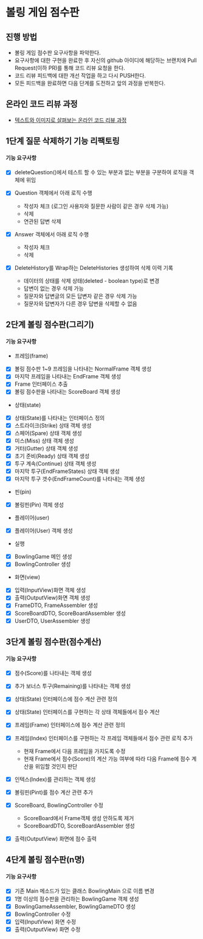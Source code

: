 # 볼링 게임 점수판
## 진행 방법
* 볼링 게임 점수판 요구사항을 파악한다.
* 요구사항에 대한 구현을 완료한 후 자신의 github 아이디에 해당하는 브랜치에 Pull Request(이하 PR)를 통해 코드 리뷰 요청을 한다.
* 코드 리뷰 피드백에 대한 개선 작업을 하고 다시 PUSH한다.
* 모든 피드백을 완료하면 다음 단계를 도전하고 앞의 과정을 반복한다.

## 온라인 코드 리뷰 과정
* [텍스트와 이미지로 살펴보는 온라인 코드 리뷰 과정](https://github.com/next-step/nextstep-docs/tree/master/codereview)

## 1단계 질문 삭제하기 기능 리팩토링
#### 기능 요구사항

- [X] deleteQuestion()에서 테스트 할 수 있는 부분과 없는 부분을 구분하여 로직을 객체에 위임
- [X] Question 객체에서 아래 로직 수행
    * 작성자 체크 (로그인 사용자와 질문한 사람이 같은 경우 삭제 가능)
    * 삭제
    * 연관된 답변 삭제

- [X] Answer 객체에서 아래 로직 수행
     * 작성자 체크
     * 삭제

- [X] DeleteHistory를 Wrap하는 DeleteHistories 생성하여 삭제 이력 기록
    * 데이터의 상태를 삭제 상태(deleted - boolean type)로 변경
    * 답변이 없는 경우 삭제 가능
    * 질문자와 답변글의 모든 답변자 같은 경우 삭제 가능
    * 질문자와 답변자가 다른 경우 답변을 삭제할 수 없음

## 2단계 볼링 점수판(그리기)
#### 기능 요구사항

- 프레임(frame)
- [X] 볼링 점수판 1~9 프레임을 나타내는 NormalFrame 객체 생성
- [X] 마지막 프레임을 나타내는 EndFrame 객체 생성
- [X] Frame 인터페이스 추출
- [X] 볼링 점수판을 나타내는 ScoreBoard 객체 생성

- 상태(state)
- [X] 상태(State)를 나타내는 인터페이스 정의
- [X] 스트라이크(Strike) 상태 객체 생성
- [X] 스페어(Spare) 상태 객체 생성
- [X] 미스(Miss) 상태 객체 생성
- [X] 거터(Gutter) 상태 객체 생성
- [X] 초기 준비(Ready) 상태 객체 생성
- [X] 투구 계속(Continue) 상태 객체 생성
- [X] 마지막 투구(EndFrameStates) 상태 객체 생성
- [X] 마지막 투구 갯수(EndFrameCount)를 나타내는 객체 생성

- 핀(pin)
- [X] 볼링핀(Pin) 객체 생성

- 플레이어(user)
- [X] 플레이어(User) 객체 생성

- 실행
- [X] BowlingGame 메인 생성
- [X] BowlingController 생성

- 화면(view)
- [X] 입력(InputView)화면 객체 생성
- [X] 출력(OutputView)화면 객체 생성
- [X] FrameDTO, FrameAssembler 생성
- [X] ScoreBoardDTO, ScoreBoardAssembler 생성
- [X] UserDTO, UserAssembler 생성

## 3단계 볼링 점수판(점수계산)
#### 기능 요구사항

- [X] 점수(Score)를 나타내는 객체 생성
- [X] 추가 보너스 투구(Remaining)를 나타내는 객체 생성
- [X] 상태(State) 인터페이스에 점수 계산 관련 정의
- [X] 상태(State) 인터페이스를 구현하는 각 상태 객체들에서 점수 계산

- [X] 프레임(Frame) 인터페이스에 점수 계산 관련 정의
- [X] 프레임(Index) 인터페이스를 구현하는 각 프레임 객체들에서 점수 관련 로직 추가
    * 현재 Frame에서 다음 프레임을 가지도록 수정
    * 현재 Frame에서 점수(Score)의 계산 가능 여부에 따라 다음 Frame에 점수 계산을 위임할 것인지 판단
- [X] 인텍스(Index)를 관리하는 객체 생성
- [X] 볼링핀(Pint)를 점수 계산 관련 추가

- [X] ScoreBoard, BowlingController 수정
    * ScoreBoard에서 Frame객체 생성 안하도록 제거
    * ScoreBoardDTO, ScoreBoardAssembler 생성
    
- [X] 출력(OutputView) 화면에 점수 출력

## 4단계 볼링 점수판(n명)
#### 기능 요구사항

- [X] 기존 Main 메소드가 있는 클래스 BowlingMain 으로 이름 변경
- [X] 1명 이상의 점수판을 관리하는 BowlingGame 객체 생성
- [X] BowlingGameAssembler, BowlingGameDTO 생성
- [X] BowlingController 수정
- [X] 입력(InputView) 화면 수정
- [X] 출력(OutputView) 화면 수정
